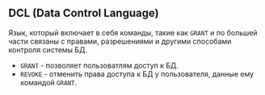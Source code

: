 ## DCL (Data Control Language)
Язык, который включает в себя команды, такие как `GRANT` и по большей части связаны с правами, разрешениями и другими
способами контроля системы БД.

* `GRANT` - позволяет пользоватлям доступ к БД.
* `REVOKE` - отменить права доступа к БД у пользователя, данные ему командой `GRANT`.